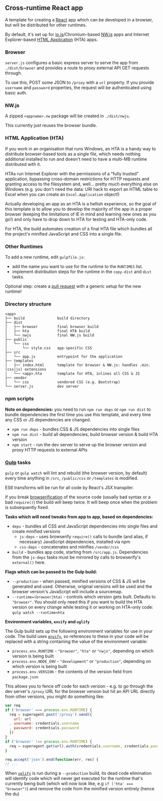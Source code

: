 ## Cross-runtime React app

A template for creating a [React](http://facebook.github.io/react) app which can
be developed in a browser, but will be distributed for other runtimes.

By default, it's set up for [io.js](https://iojs.org)/Chromium-based
[NW.js](https://github.com/nwjs/nw.js) apps and Internet Explorer-based
[HTML Application](http://en.wikipedia.org/wiki/HTML_Application) (HTA) apps.

### Browser

`server.js` configures a basic express server to serve the app from
`./dist/browser` and provides a route to proxy external API GET requests
through.

To use this, POST some JSON to `/proxy` with a `url` property. If you provide
`username` and `password` properties, the request will be authenticated using
basic auth.

### NW.js

A zipped `<appname>.nw` package will be created in `./dist/nwjs`.

This currently just reuses the browser bundle.

### HTML Application (HTA)

If you work in an organisation that runs Windows, an HTA is a handy way to
distribute browser-based tools as a single file, which needs nothing additional
installed to run and doesn't need to have a multi-MB runtime distributed with
it.

HTAs run Internet Explorer with the permissions of a "fully trusted"
application, bypassing cross-domain restrictions for HTTP requests and granting
access to the filesystem and, well... pretty much everything else on Windows
(e.g. you don't need the data: URI hack to export an HTML table to Excel when
you can create an `Excel.Application` object!)

Actually developing an app as an HTA is a hellish experience, so the goal of
this template is to allow you to develop the majority of the app in a proper
browser (keeping the limitations of IE in mind and learning new ones as you go!)
and only have to drop down to HTA for testing and HTA-only code.

For HTA, the build automates creation of a final HTA file which bundles all the
project's minified JavaScript and CSS into a single file.

### Other Runtimes

To add a new runtime, edit `gulpfile.js`:

* add the name you want to use for the runtime to the `RUNTIMES` list.
* implement distribution steps for the runtime in the `copy-dist` and `dist`
  tasks.

Optional step: create a [pull request](https://github.com/insin/templates/pulls)
with a generic setup for the new runtime!

### Directory structure

```
<app>
├── build               build directory
├── dist
│   ├── browser         final browser build
│   ├── hta             final HTA build
│   └── nwjs            final NW.js build
├── public
│   └── css
│       └── style.css   app-specific CSS
├── src
│   └── app.js          entrypoint for the application
├── templates
│   ├── index.html      template for browser & NW.js: handles .min.(css|js) extensions
│   └── <app>.hta       template for HTA, inlines all CSS & JS
├── vendor
│   └── css             vendored CSS (e.g. Bootstrap)
└── server.js           dev server
```

### npm scripts

**Note on dependencies:** you need to run `npm run deps` or `npm run dist` to
bundle dependencies the first time you use this template, and every time any CSS
or JS dependencies are changed.

* `npm run deps` - bundles CSS & JS dependencies into single files
* `npm run dist` - build all dependencies, build browser version & build HTA
  version
* `npm start` - run the dev server to serve up the browser version and proxy
  HTTP requests to external APIs

### [Gulp](https://github.com/gulpjs/gulp/) tasks

`gulp` or `gulp watch` will lint and rebuild (the browser version, by default)
every time anything in `/src`, `/public/css` or `/templates` is modified.

ES6 transforms will be run for all code by React's JSX transpiler.

If you break [browserification](https://github.com/substack/node-browserify) of
the source code (usually bad syntax or a bad `require()`) the build will beep
twice. It will beep once when the problem is subsequently fixed.

**Tasks which will need tweaks from app to app, based on dependencies:**

* `deps` - bundles all CSS and JavaScript dependencies into single files and
  create minified versions
   * `js-deps` - uses browserify `require()` calls to bundle (and alias, if
     necessary) JavaScript dependencies, installed via npm
   * `css-deps` - concatenates and minifies `/vendor/css`
* `build` - bundles app code, starting from `/src/app.js`. Dependencies from the
  `js-deps` tasks must be mirrored by calls to browserify's `external()` here.

**Flags which can be passed to the Gulp build:**

* `--production` - when passed, minified versions of CSS & JS will be generated
  and used. Otherwise, original versions will be used and the browser version's
  JavaScript will include a sourcemap.
* `--runtime=(browser|hta)` - controls which version gets built. Defaults to
  `"browser"`. You should only need this if you want to build the HTA version on
  every change while testing it or working on HTA-only code:
  `gulp watch --runtime=hta`

**Environment variables, `envify` and `uglify`**

The Gulp build sets up the following environment variables for use in your code.
The build uses [`envify`](https://github.com/hughsk/envify), so references to
these in your code will be replaced with a string containing the value of the
environment variable:

* `process.env.RUNTIME` - `"browser"`, `"hta"` or `"nwjs"`, depending on which
  version is being built
* `process.env.NODE_ENV` - `"development"` or `"production"`, depending on which
  version is being built
* `process.env.VERSION` - the contents of the version field from `package.json`

This allows you to fence off code for each version - e.g. to go through the dev
server's `/proxy` URL for the browser version but hit an API URL directly from
other versions, you might do something like:

```javascript
var req
if ('browser' === process.env.RUNTIME) {
  req = superagent.post('/proxy').send({
    url: url
  , username: credentials.username
  , password: credentials.password
  })
}
if ('browser' !== process.env.RUNTIME) {
  req = superagent.get(url).auth(credentials.username, credentials.password)
}

req.accept('json').end(function(err, res) {
// ...
```

When [`uglify`](https://github.com/mishoo/UglifyJS2) is run during a
`--production` build, its dead code elimination will identify code which will
never get executed for the runtime that's currently being built (which will now
look like, e.g `if ('hta' === "browser")`) and remove the code from the
minified version entirely (hence the du)